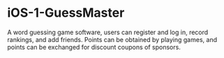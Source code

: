 # iOS-1-GuessMaster
A word guessing game software, users can register and log in, record rankings, and add friends. Points can be obtained by playing games, and points can be exchanged for discount coupons of sponsors.